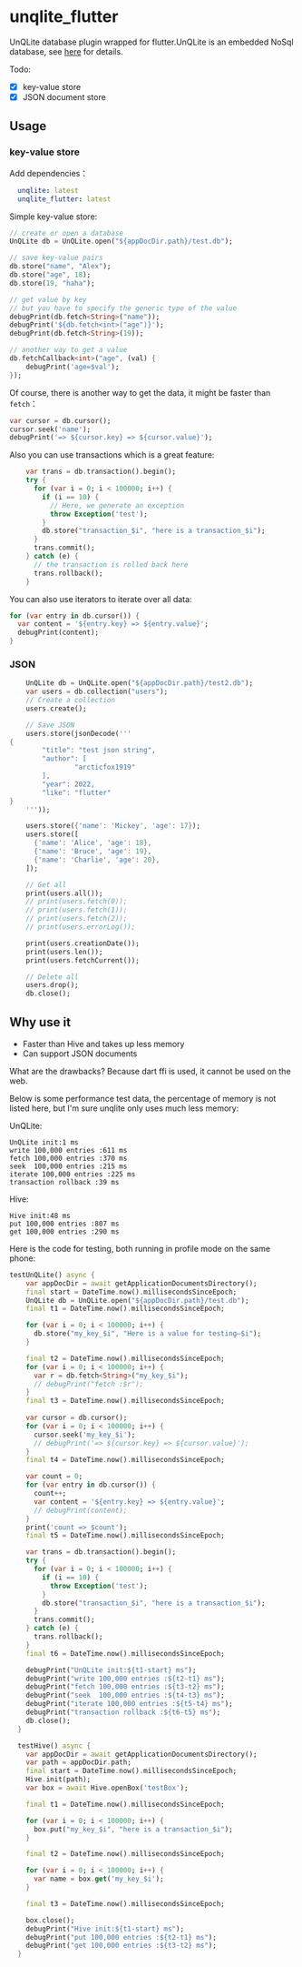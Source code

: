 # unqlite_flutter

UnQLite database plugin wrapped for flutter.UnQLite is an embedded NoSql database, see [here](https://github.com/symisc/unqlite) for details.

Todo:

- [x]  key-value store
- [x]  JSON document store

## Usage

###  key-value store

Add dependencies：

```yaml
  unqlite: latest 
  unqlite_flutter: latest 
```

Simple key-value store:

```dart
// create or open a database
UnQLite db = UnQLite.open("${appDocDir.path}/test.db");

// save key-value pairs
db.store("name", "Alex");
db.store("age", 18);
db.store(19, "haha");

// get value by key
// but you have to specify the generic type of the value
debugPrint(db.fetch<String>("name"));
debugPrint('${db.fetch<int>("age")}');
debugPrint(db.fetch<String>(19));

// another way to get a value
db.fetchCallback<int>("age", (val) {
    debugPrint('age=$val');
});
```

Of course, there is another way to get the data, it might be faster than `fetch`：

```dart
var cursor = db.cursor();
cursor.seek('name');
debugPrint('=> ${cursor.key} => ${cursor.value}');
```

Also you can use transactions which is a great feature:

```dart
    var trans = db.transaction().begin();
    try {
      for (var i = 0; i < 100000; i++) {
        if (i == 10) {
          // Here, we generate an exception
          throw Exception('test');
        }
        db.store("transaction_$i", "here is a transaction_$i");
      }
      trans.commit();
    } catch (e) {
      // the transaction is rolled back here
      trans.rollback();
    }
```

You can also use iterators to iterate over all data:

```dart
for (var entry in db.cursor()) {
  var content = '${entry.key} => ${entry.value}';
  debugPrint(content);
}
```

### JSON

```dart
    UnQLite db = UnQLite.open("${appDocDir.path}/test2.db");
    var users = db.collection("users");
	// Create a collection
    users.create();

	// Save JSON
    users.store(jsonDecode('''
{
        "title": "test json string",
        "author": [
                "arcticfox1919"
        ],
        "year": 2022,
        "like": "flutter"
}
    '''));

    users.store({'name': 'Mickey', 'age': 17});
    users.store([
      {'name': 'Alice', 'age': 18},
      {'name': 'Bruce', 'age': 19},
      {'name': 'Charlie', 'age': 20},
    ]);

	// Get all
    print(users.all());
    // print(users.fetch(0));
    // print(users.fetch(1));
    // print(users.fetch(2));
    // print(users.errorLog());

    print(users.creationDate());
    print(users.len());
    print(users.fetchCurrent());

    // Delete all
    users.drop();
    db.close();
```


## Why use it

- Faster than Hive and takes up less memory
- Can support JSON documents 

What are the drawbacks?  Because dart ffi is used, it cannot be used on the web.

Below is some performance test data, the percentage of memory is not listed here, but I'm sure unqlite only uses much less memory:

UnQLite:

```
UnQLite init:1 ms
write 100,000 entries :611 ms
fetch 100,000 entries :370 ms
seek  100,000 entries :215 ms
iterate 100,000 entries :225 ms
transaction rollback :39 ms
```

Hive:

```
Hive init:48 ms
put 100,000 entries :807 ms
get 100,000 entries :290 ms
```



Here is the code for testing, both running in profile mode on the same phone:

```dart
testUnQLite() async {
    var appDocDir = await getApplicationDocumentsDirectory();
    final start = DateTime.now().millisecondsSinceEpoch;
    UnQLite db = UnQLite.open("${appDocDir.path}/test.db");
    final t1 = DateTime.now().millisecondsSinceEpoch;

    for (var i = 0; i < 100000; i++) {
      db.store("my_key_$i", "Here is a value for testing—$i");
    }

    final t2 = DateTime.now().millisecondsSinceEpoch;
    for (var i = 0; i < 100000; i++) {
      var r = db.fetch<String>("my_key_$i");
      // debugPrint("fetch :$r");
    }
    final t3 = DateTime.now().millisecondsSinceEpoch;
    
    var cursor = db.cursor();
    for (var i = 0; i < 100000; i++) {
      cursor.seek('my_key_$i');
      // debugPrint('=> ${cursor.key} => ${cursor.value}');
    }
    final t4 = DateTime.now().millisecondsSinceEpoch;

    var count = 0;
    for (var entry in db.cursor()) {
      count++;
      var content = '${entry.key} => ${entry.value}';
      // debugPrint(content);
    }
    print('count => $count');
    final t5 = DateTime.now().millisecondsSinceEpoch;

    var trans = db.transaction().begin();
    try {
      for (var i = 0; i < 100000; i++) {
        if (i == 10) {
          throw Exception('test');
        }
        db.store("transaction_$i", "here is a transaction_$i");
      }
      trans.commit();
    } catch (e) {
      trans.rollback();
    }
    final t6 = DateTime.now().millisecondsSinceEpoch;

    debugPrint("UnQLite init:${t1-start} ms");
    debugPrint("write 100,000 entries :${t2-t1} ms");
    debugPrint("fetch 100,000 entries :${t3-t2} ms");
    debugPrint("seek  100,000 entries :${t4-t3} ms");
    debugPrint("iterate 100,000 entries :${t5-t4} ms");
    debugPrint("transaction rollback :${t6-t5} ms");
    db.close();
  }

  testHive() async {
    var appDocDir = await getApplicationDocumentsDirectory();
    var path = appDocDir.path;
    final start = DateTime.now().millisecondsSinceEpoch;
    Hive.init(path);
    var box = await Hive.openBox('testBox');

    final t1 = DateTime.now().millisecondsSinceEpoch;

    for (var i = 0; i < 100000; i++) {
      box.put("my_key_$i", "here is a transaction_$i");
    }

    final t2 = DateTime.now().millisecondsSinceEpoch;

    for (var i = 0; i < 100000; i++) {
      var name = box.get('my_key_$i');
    }

    final t3 = DateTime.now().millisecondsSinceEpoch;

    box.close();
    debugPrint("Hive init:${t1-start} ms");
    debugPrint("put 100,000 entries :${t2-t1} ms");
    debugPrint("get 100,000 entries :${t3-t2} ms");
  }
```

